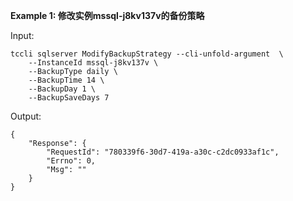 **Example 1: 修改实例mssql-j8kv137v的备份策略**



Input: 

```
tccli sqlserver ModifyBackupStrategy --cli-unfold-argument  \
    --InstanceId mssql-j8kv137v \
    --BackupType daily \
    --BackupTime 14 \
    --BackupDay 1 \
    --BackupSaveDays 7
```

Output: 
```
{
    "Response": {
        "RequestId": "780339f6-30d7-419a-a30c-c2dc0933af1c",
        "Errno": 0,
        "Msg": ""
    }
}
```

